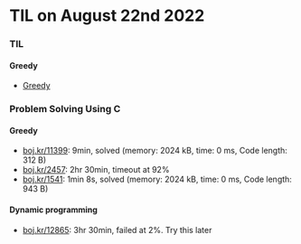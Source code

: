 # **TIL on August 22nd 2022**
### TIL
#### Greedy
- [Greedy](../../../Computer%20science/Algorithm/greedy-08-19-2022.md)

### Problem Solving Using C
#### Greedy
- [boj.kr/11399](../../../Problem%20Solving/boj/Greedy/11399-08-22-2022.cpp): 9min, solved (memory: 2024 kB, time: 0 ms, Code length: 312 B)
- [boj.kr/2457](../../../Problem%20Solving/boj/Greedy/2457-08-22-2022.cpp): 2hr 30min, timeout at 92%
- [boj.kr/1541](../../../Problem%20Solving/boj/Greedy/1541-08-22-2022.cpp): 1min 8s, solved (memory: 2024 kB, time: 0 ms, Code length: 943 B)

#### Dynamic programming
- [boj.kr/12865](../../../Problem%20Solving/boj/Dynamic%20programming/12865-08-20-2022.cpp): 3hr 30min, failed at 2%. Try this later